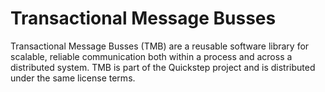 # Transactional Message Busses

Transactional Message Busses (TMB) are a reusable software library for scalable,
reliable communication both within a process and across a distributed system.
TMB is part of the Quickstep project and is distributed under the same license 
terms.
